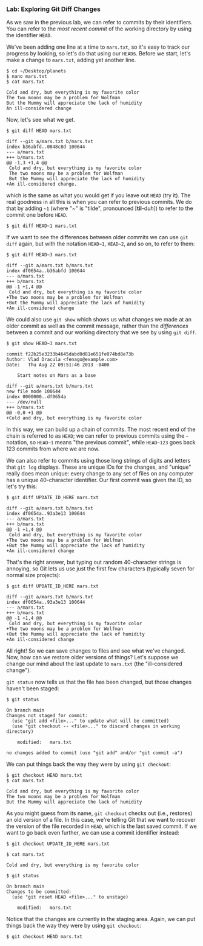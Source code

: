 ### Lab: Exploring Git Diff Changes

As we saw in the previous lab, we can refer to commits by their
identifiers. You can refer to the *most recent commit* of the working
directory by using the identifier `HEAD`.

We've been adding one line at a time to `mars.txt`, so it's easy to track our progress by looking, so
let's do that using our `HEAD`s.
Before we start, let's make a change to `mars.txt`, adding yet another line.



``` 
$ cd ~/Desktop/planets
$ nano mars.txt
$ cat mars.txt
```





``` 
Cold and dry, but everything is my favorite color
The two moons may be a problem for Wolfman
But the Mummy will appreciate the lack of humidity
An ill-considered change
```



Now, let's see what we get.



``` 
$ git diff HEAD mars.txt
```





``` 
diff --git a/mars.txt b/mars.txt
index b36abfd..0848c8d 100644
--- a/mars.txt
+++ b/mars.txt
@@ -1,3 +1,4 @@
 Cold and dry, but everything is my favorite color
 The two moons may be a problem for Wolfman
 But the Mummy will appreciate the lack of humidity
+An ill-considered change.
```



which is the same as what you would get if you leave out
`HEAD` (try it). The real
goodness in all this is when you can refer to previous commits. We do
that by adding `~1` (where "\~"
is "tilde", pronounced \[**til**-d*uh*\]) to refer to the commit one
before `HEAD`.



``` 
$ git diff HEAD~1 mars.txt
```



If we want to see the differences between older commits we can use
`git diff` again, but with the
notation `HEAD~1`,
`HEAD~2`, and so on, to refer to
them:



``` 
$ git diff HEAD~3 mars.txt
```





``` 
diff --git a/mars.txt b/mars.txt
index df0654a..b36abfd 100644
--- a/mars.txt
+++ b/mars.txt
@@ -1 +1,4 @@
 Cold and dry, but everything is my favorite color
+The two moons may be a problem for Wolfman
+But the Mummy will appreciate the lack of humidity
+An ill-considered change
```



We could also use `git show`
which shows us what changes we made at an older commit as well as the
commit message, rather than the *differences* between a commit and our
working directory that we see by using `git diff`.



``` 
$ git show HEAD~3 mars.txt
```





``` 
commit f22b25e3233b4645dabd0d81e651fe074bd8e73b
Author: Vlad Dracula <fenago@example.com>
Date:   Thu Aug 22 09:51:46 2013 -0400

    Start notes on Mars as a base

diff --git a/mars.txt b/mars.txt
new file mode 100644
index 0000000..df0654a
--- /dev/null
+++ b/mars.txt
@@ -0,0 +1 @@
+Cold and dry, but everything is my favorite color
```



In this way, we can build up a chain of commits. The most recent end of
the chain is referred to as `HEAD`; we can refer to previous commits using the
`~` notation, so
`HEAD~1` means "the previous
commit", while `HEAD~123` goes
back 123 commits from where we are now.

We can also refer to commits using those long strings of digits and
letters that `git log` displays.
These are unique IDs for the changes, and "unique" really does mean
unique: every change to any set of files on any computer has a unique
40-character identifier. Our first commit was given the ID, so let's try this:



``` 
$ git diff UPDATE_ID_HERE mars.txt
```





``` 
diff --git a/mars.txt b/mars.txt
index df0654a..93a3e13 100644
--- a/mars.txt
+++ b/mars.txt
@@ -1 +1,4 @@
 Cold and dry, but everything is my favorite color
+The two moons may be a problem for Wolfman
+But the Mummy will appreciate the lack of humidity
+An ill-considered change
```



That's the right answer, but typing out random 40-character strings is
annoying, so Git lets us use just the first few characters (typically
seven for normal size projects):



``` 
$ git diff UPDATE_ID_HERE mars.txt
```





``` 
diff --git a/mars.txt b/mars.txt
index df0654a..93a3e13 100644
--- a/mars.txt
+++ b/mars.txt
@@ -1 +1,4 @@
 Cold and dry, but everything is my favorite color
+The two moons may be a problem for Wolfman
+But the Mummy will appreciate the lack of humidity
+An ill-considered change
```



All right! So we can save changes to files and see what we've changed.
Now, how can we restore older versions of things? Let's suppose we
change our mind about the last update to `mars.txt` (the "ill-considered change").

`git status` now tells us that
the file has been changed, but those changes haven't been staged:



``` 
$ git status
```





``` 
On branch main
Changes not staged for commit:
  (use "git add <file>..." to update what will be committed)
  (use "git checkout -- <file>..." to discard changes in working directory)

    modified:   mars.txt

no changes added to commit (use "git add" and/or "git commit -a")
```



We can put things back the way they were by using
`git checkout`:



``` 
$ git checkout HEAD mars.txt
$ cat mars.txt
```





``` 
Cold and dry, but everything is my favorite color
The two moons may be a problem for Wolfman
But the Mummy will appreciate the lack of humidity
```



As you might guess from its name, `git checkout` checks out (i.e., restores) an old version of a
file. In this case, we're telling Git that we want to recover the
version of the file recorded in `HEAD`, which is the last saved commit. If we want to go
back even further, we can use a commit identifier instead:



``` 
$ git checkout UPDATE_ID_HERE mars.txt
```



``` 
$ cat mars.txt
```



``` 
Cold and dry, but everything is my favorite color
```




``` 
$ git status
```




``` 
On branch main
Changes to be committed:
  (use "git reset HEAD <file>..." to unstage)

    modified:   mars.txt
```



Notice that the changes are currently in the staging area. Again, we can
put things back the way they were by using
`git checkout`:



``` 
$ git checkout HEAD mars.txt
```


